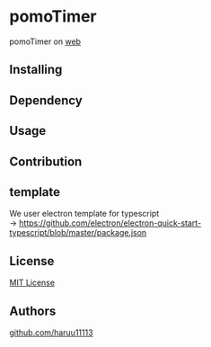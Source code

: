 # pomoTimer
pomoTimer on [web](https://haruu11113.github.io/pomoTimer/index.html)
## Installing

## Dependency

## Usage

## Contribution

## template
We user electron template for typescript  
-> https://github.com/electron/electron-quick-start-typescript/blob/master/package.json

## License
[MIT License](./.github/LICENSE)

## Authors
[github.com/haruu11113](https://github.com/haruu11113)
